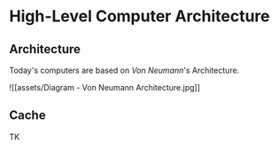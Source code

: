 # High-Level Computer Architecture

## Architecture

Today's computers are based on *Von Neumann*'s Architecture.

![[assets/Diagram - Von Neumann Architecture.jpg]]

## Cache

TK